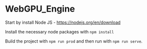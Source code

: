 # WebGPU_Engine

Start by install Node JS - https://nodejs.org/en/download

Install the necessary node packages with `npm install`

Build the project with `npm run prod` and then run with `npm run serve`.
